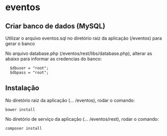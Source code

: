 # eventos

## Criar banco de dados (MySQL)

Utilizar o arquivo eventos.sql no diretório raiz da aplicação (/eventos) para gerar o banco

No arquivo database.php (/eventos/rest/libs/database.php), alterar as abaixo para informar as credencias do banco:

```
  $dbuser = "root";
  $dbpass = "root";
```

## Instalação

No diretório raiz da aplicação (... /eventos), rodar o comando:

```
bower install
```

No diretório de serviço da aplicação (... /eventos/rest), rodar o comando:

```
composer install
```
